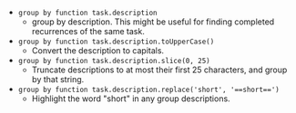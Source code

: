 <!-- placeholder to force blank line before included text -->

- ``group by function task.description``
    - group by description. This might be useful for finding completed recurrences of the same task.
- ``group by function task.description.toUpperCase()``
    - Convert the description to capitals.
- ``group by function task.description.slice(0, 25)``
    - Truncate descriptions to at most their first 25 characters, and group by that string.
- ``group by function task.description.replace('short', '==short==')``
    - Highlight the word "short" in any group descriptions.


<!-- placeholder to force blank line after included text -->
